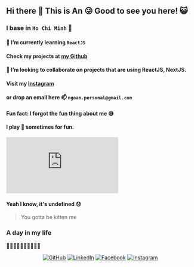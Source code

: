 ## Hi there 👋 This is An :stuck_out_tongue_winking_eye: Good to see you here! :smiley_cat:

### I base in `Ho Chi Minh` :city_sunset:

#### 🌱 I’m currently learning `ReactJS`
#### Check my projects at [my Github](https://github.com/tnngoan?tab=repositories)
#### 👯 I’m looking to collaborate on projects that are using ReactJS, NextJS.

#### Visit my [Instagram](https://www.facebook.com/nhungoan2k/ "Instagram")
#### or drop an email here 📫 `ngoan.personal@gmail.com`
#### Fun fact: I forgot the fun thing about me 😅

#### I play 🎱 sometimes for fun.

![This is me on a date](https://www.facebook.com/photo.php?fbid=775645012843905&set=pb.100011952406177.-2207520000..&type=3 "Me on a date")

#### Yeah I know, it's undefined 😞

> You gotta be kitten me

### A day in my life
🎍🚶‍💻🚶‍☕🚶‍🍝🚶‍♀️🛌 

<p align="center">
	<a href="https://github.com/tnngoan"><img src="https://img.icons8.com/bubbles/50/000000/github.png" alt="GitHub"/></a>
	<a href="https://www.linkedin.com/in/tnngoan/"><img src="https://img.icons8.com/bubbles/50/000000/linkedin.png" alt="LinkedIn"/></a>
	<a href="https://www.facebook.com/nhungoan2k/"><img src="https://img.icons8.com/bubbles/50/000000/facebook-new.png" alt="Facebook"/></a>
	<a href="https://www.instagram.com/nhu.ngo.an/"><img src="https://img.icons8.com/bubbles/50/000000/instagram.png" alt="Instagram"/></a>
</p>
